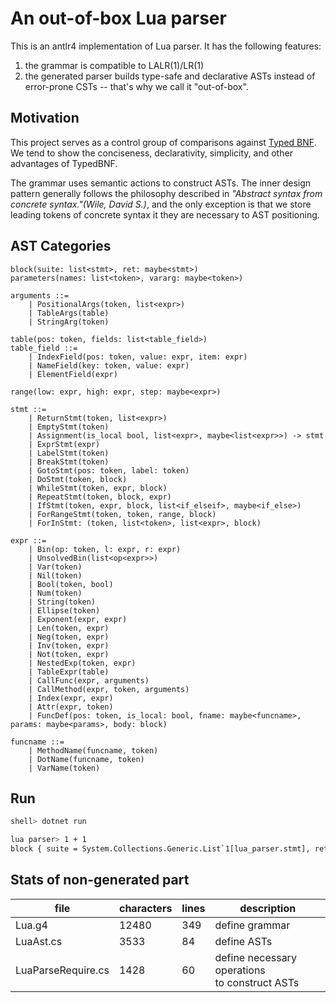 # An out-of-box Lua parser

This is an antlr4 implementation of Lua parser. It has the following features:

1. the grammar is compatible to LALR(1)/LR(1)
2. the generated parser builds type-safe and declarative ASTs instead of error-prone CSTs -- that's why we call it "out-of-box".

## Motivation

This project serves as a control group of comparisons against [Typed BNF](https://github.com/thautwarm/Typed-BNF/blob/main/runtests/lua.tbnf). We tend to show the conciseness, declarativity, simplicity, and other advantages of TypedBNF.

The grammar uses semantic actions to construct ASTs. The inner design pattern generally follows the philosophy described in *"Abstract syntax from concrete syntax."(Wile, David S.)*, and the only exception is that we store leading tokens of concrete syntax it they are necessary to AST positioning.

## AST Categories

```asdl
block(suite: list<stmt>, ret: maybe<stmt>)
parameters(names: list<token>, vararg: maybe<token>)

arguments ::=
    | PositionalArgs(token, list<expr>)
    | TableArgs(table)
    | StringArg(token)

table(pos: token, fields: list<table_field>)
table_field ::=
    | IndexField(pos: token, value: expr, item: expr)
    | NameField(key: token, value: expr)
    | ElementField(expr)

range(low: expr, high: expr, step: maybe<expr>)

stmt ::=
    | ReturnStmt(token, list<expr>)
    | EmptyStmt(token)
    | Assignment(is_local bool, list<expr>, maybe<list<expr>>) -> stmt
    | ExprStmt(expr)
    | LabelStmt(token)
    | BreakStmt(token)
    | GotoStmt(pos: token, label: token)
    | DoStmt(token, block)
    | WhileStmt(token, expr, block)
    | RepeatStmt(token, block, expr)
    | IfStmt(token, expr, block, list<if_elseif>, maybe<if_else>)
    | ForRangeStmt(token, token, range, block)
    | ForInStmt: (token, list<token>, list<expr>, block)

expr ::=
    | Bin(op: token, l: expr, r: expr)
    | UnsolvedBin(list<op<expr>>)
    | Var(token)
    | Nil(token)
    | Bool(token, bool)
    | Num(token)
    | String(token)
    | Ellipse(token)
    | Exponent(expr, expr)
    | Len(token, expr)
    | Neg(token, expr)
    | Inv(token, expr)
    | Not(token, expr)
    | NestedExp(token, expr)
    | TableExpr(table)
    | CallFunc(expr, arguments)
    | CallMethod(expr, token, arguments)
    | Index(expr, expr)
    | Attr(expr, token)
    | FuncDef(pos: token, is_local: bool, fname: maybe<funcname>, params: maybe<params>, body: block)

funcname ::=
    | MethodName(funcname, token)
    | DotName(funcname, token)
    | VarName(token)

```

## Run

```bash
shell> dotnet run

lua parser> 1 + 1
block { suite = System.Collections.Generic.List`1[lua_parser.stmt], ret = lua_parser.maybe`1[lua_parser.stmt] }lua parser> 
```


## Stats of non-generated part

| file  | characters | lines | description |
|----|---|---|---|
| Lua.g4 | 12480 | 349 | define grammar |
| LuaAst.cs | 3533 | 84 | define ASTs |
| LuaParseRequire.cs |  1428 | 60 | define necessary operations <br /> to construct ASTs |
